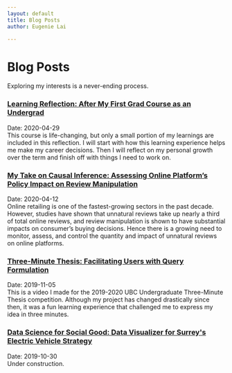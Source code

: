 ```yaml
---
layout: default
title: Blog Posts
author: Eugenie Lai

---
```


# Blog Posts

Exploring my interests is a never-ending process.

### [Learning Reflection: After My First Grad Course as an Undergrad](posts/learnings.html)  
Date: 2020-04-29  
This course is life-changing, but only a small portion of my learnings are included in this reflection. I will start with how this learning experience helps me make my career decisions. Then I will reflect on my personal growth over the term and finish off with things I need to work on.

### [My Take on Causal Inference: Assessing Online Platform’s Policy Impact on Review Manipulation](posts/reviews.html)  
Date: 2020-04-12  
Online retailing is one of the fastest-growing sectors in the past decade. However, studies have shown that unnatural reviews take up nearly a third of total online reviews, and review manipulation is shown to have substantial impacts on consumer’s buying decisions. Hence there is a growing need to monitor, assess, and control the quantity and impact of unnatural reviews on online platforms.

### [Three-Minute Thesis: Facilitating Users with Query Formulation](posts/3mt.html)  
Date: 2019-11-05  
This is a video I made for the 2019-2020 UBC Undergraduate Three-Minute Thesis competition. Although my project has changed drastically since then, it was a fun learning experience that challenged me to express my idea in three minutes.

### [Data Science for Social Good: Data Visualizer for Surrey's Electric Vehicle Strategy](posts/test-post.html)  
Date: 2019-10-30  
Under construction.